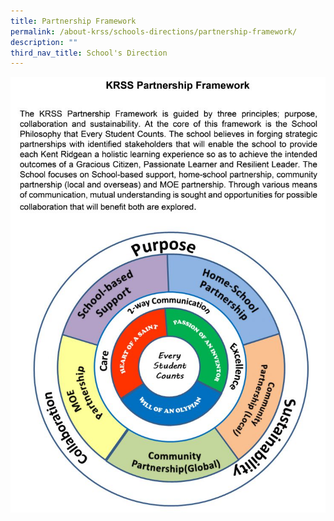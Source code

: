 ```yaml
---
title: Partnership Framework
permalink: /about-krss/schools-directions/partnership-framework/
description: ""
third_nav_title: School's Direction
---
```

![KRSS Partnership Framework](/images/partnership_framework_1500-741x1024.jpg)